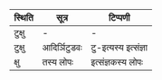 | स्थिति | सूत्र | टिप्पणी |
| ----- | ------- | ------ |
| टुक्षु | - | - |
| टुक्षु | आदिर्ञिटुडवः | टु-इत्यस्य इत्संज्ञा |
| क्षु | तस्य लोपः | इत्संज्ञकस्य लोपः |
